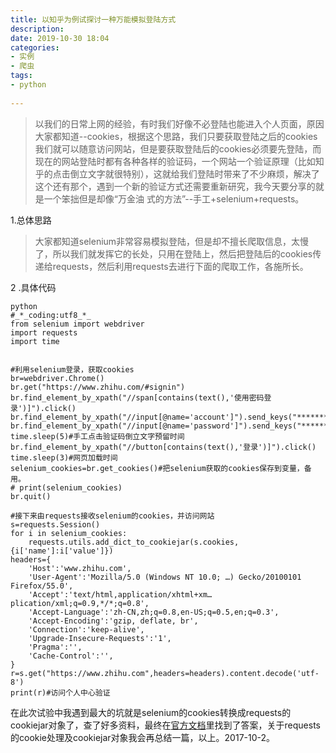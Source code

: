 ```yaml
---
title: 以知乎为例试探讨一种万能模拟登陆方式 
description:  
date: 2019-10-30 18:04  
categories:
- 实例
- 爬虫   
tags:  
- python  
 
---
```


>以我们的日常上网的经验，有时我们好像不必登陆也能进入个人页面，原因大家都知道--cookies，根据这个思路，我们只要获取登陆之后的cookies我们就可以随意访问网站，但是要获取登陆后的cookies必须要先登陆，而现在的网站登陆时都有各种各样的验证码，一个网站一个验证原理（比如知乎的点击倒立文字就很特别），这就给我们登陆时带来了不少麻烦，解决了这个还有那个，遇到一个新的验证方式还需要重新研究，我今天要分享的就是一个笨拙但是却像“万金油 式的方法”--手工+selenium+requests。

 1.总体思路

>大家都知道selenium非常容易模拟登陆，但是却不擅长爬取信息，太慢了，所以我们就发挥它的长处，只用在登陆上，然后把登陆后的cookies传递给requests，然后利用requests去进行下面的爬取工作，各施所长。


 2 .具体代码 

```
python
#_*_coding:utf8_*_
from selenium import webdriver
import requests
import time


#利用selenium登录，获取cookies
br=webdriver.Chrome()
br.get("https://www.zhihu.com/#signin")
br.find_element_by_xpath("//span[contains(text(),'使用密码登录')]").click()
br.find_element_by_xpath("//input[@name='account']").send_keys("*********")
br.find_element_by_xpath("//input[@name='password']").send_keys("**********")
time.sleep(5)#手工点击验证码倒立文字预留时间
br.find_element_by_xpath("//button[contains(text(),'登录')]").click()
time.sleep(3)#网页加载时间
selenium_cookies=br.get_cookies()#把selenium获取的cookies保存到变量，备用。
# print(selenium_cookies)
br.quit()

#接下来由requests接收selenium的cookies，并访问网站
s=requests.Session()
for i in selenium_cookies:
	requests.utils.add_dict_to_cookiejar(s.cookies, {i['name']:i['value']})
headers={
	'Host':'www.zhihu.com',
	'User-Agent':'Mozilla/5.0 (Windows NT 10.0; …) Gecko/20100101 Firefox/55.0',
	'Accept':'text/html,application/xhtml+xm…plication/xml;q=0.9,*/*;q=0.8',
	'Accept-Language':'zh-CN,zh;q=0.8,en-US;q=0.5,en;q=0.3',
	'Accept-Encoding':'gzip, deflate, br',
	'Connection':'keep-alive',
	'Upgrade-Insecure-Requests':'1',
	'Pragma':'',
	'Cache-Control':'',
}
r=s.get("https://www.zhihu.com",headers=headers).content.decode('utf-8')
print(r)#访问个人中心验证
```
在此次试验中我遇到最大的坑就是selenium的cookies转换成requests的cookiejar对象了，查了好多资料，最终在[官方文档](http://cn.python-requests.org/zh_CN/latest/api.html#cookie)里找到了答案，关于requests的cookie处理及cookiejar对象我会再总结一篇，以上。2017-10-2。